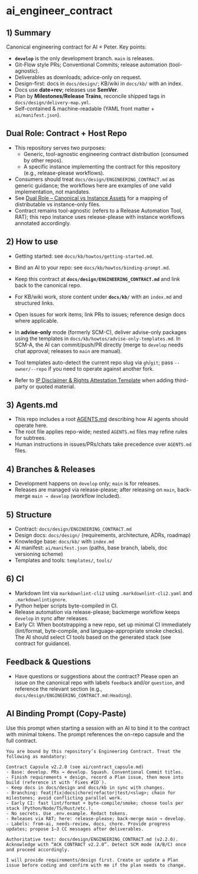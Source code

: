 # ai_engineer_contract

## 1) Summary

Canonical engineering contract for AI × Peter. Key points:

- **`develop`** is the only development branch. `main` is releases.
- Git-Flow style PRs; Conventional Commits; release automation (tool-agnostic).
- Deliverables as downloads; advice-only on request.
- Design-first: docs in `docs/design/`; KB/wiki in `docs/kb/` with an index.
- Docs use **date+rev**; releases use **SemVer**.
- Plan by **Milestones/Release Trains**, reconcile shipped tags in `docs/design/delivery-map.yml`.
- Self-contained & machine-readable (YAML front matter + `ai/manifest.json`).

## Dual Role: Contract + Host Repo

- This repository serves two purposes:
  - Generic, tool-agnostic engineering contract distribution (consumed by other repos).
  - A specific instance implementing the contract for this repository (e.g., release-please workflows).
- Consumers should treat `docs/design/ENGINEERING_CONTRACT.md` as generic guidance; the workflows here are examples of one valid implementation, not mandates.
- See [Dual Role – Canonical vs Instance Assets](docs/kb/dual-role.md) for a mapping of distributable vs instance-only files.
- Contract remains tool-agnostic (refers to a Release Automation Tool, RAT); this repo instance uses release-please with instance workflows annotated accordingly.

## 2) How to use

- Getting started: see `docs/kb/howtos/getting-started.md`.
- Bind an AI to your repo: see `docs/kb/howtos/binding-prompt.md`.

- Keep this contract at **`docs/design/ENGINEERING_CONTRACT.md`** and link back to the canonical repo.
- For KB/wiki work, store content under **`docs/kb/`** with an `index.md` and structured links.
- Open issues for work items; link PRs to issues; reference design docs where applicable.
- In **advise-only** mode (formerly SCM-C), deliver advise-only packages using the templates in `docs/kb/howtos/advise-only-templates.md`. In SCM-A, the AI can commit/push/PR directly (merge to `develop` needs chat approval; releases to `main` are manual).
- Tool templates auto-detect the current repo slug via `gh`/`git`; pass `--owner/--repo` if you need to operate against another fork.
- Refer to [IP Disclaimer & Rights Attestation Template](docs/kb/howtos/ip-disclaimer.md) when adding third-party or quoted material.

## 3) Agents.md

- This repo includes a root [AGENTS.md](AGENTS.md) describing how AI agents should operate here.
- The root file applies repo-wide; nested `AGENTS.md` files may refine rules for subtrees.
- Human instructions in issues/PRs/chats take precedence over `AGENTS.md` files.

## 4) Branches & Releases

- Development happens on `develop` only; `main` is for releases.
- Releases are managed via release-please; after releasing on `main`, back-merge `main → develop` (workflow included).

## 5) Structure

- Contract: `docs/design/ENGINEERING_CONTRACT.md`
- Design docs: `docs/design/` (requirements, architecture, ADRs, roadmap)
- Knowledge base: `docs/kb/` with `index.md`
- AI manifest: `ai/manifest.json` (paths, base branch, labels, doc versioning scheme)
- Templates and tools: `templates/`, `tools/`

## 6) CI

- Markdown lint via `markdownlint-cli2` using `.markdownlint-cli2.yaml` and `.markdownlintignore`.
- Python helper scripts byte-compiled in CI.
- Release automation via release-please; backmerge workflow keeps `develop` in sync after releases.
- Early CI: When bootstrapping a new repo, set up minimal CI immediately (lint/format, byte-compile, and language-appropriate smoke checks). The AI should select CI tools based on the generated stack (see contract for guidance).

## Feedback & Questions

- Have questions or suggestions about the contract? Please open an issue on the canonical repo with labels `feedback` and/or `question`, and reference the relevant section (e.g., `docs/design/ENGINEERING_CONTRACT.md:Heading`).

## AI Binding Prompt (Copy-Paste)

Use this prompt when starting a session with an AI to bind it to the contract with minimal tokens. The prompt references the on-repo capsule and the full contract.

```text
You are bound by this repository’s Engineering Contract. Treat the following as mandatory:

Contract Capsule v2.2.0 (see ai/contract_capsule.md)
- Base: develop. PRs → develop. Squash. Conventional Commit titles.
- Finish requirements + design, record a Plan issue, then move into build (reference it with `Fixes #ID`).
- Keep docs in docs/design and docs/kb in sync with changes.
- Branching: feat|fix|docs|chore|refactor|test/<slug>; chain for milestones; avoid conflicting parallel work.
- Early CI: fast lint/format + byte-compile/smoke; choose tools per stack (Python/Node/TS/Rust/etc.).
- No secrets. Use .env.example. Redact tokens.
- Releases via RAT; here: release-please; back-merge main → develop.
- Labels: from-ai, needs-review, docs, chore. Provide progress updates; propose 1–3 CC messages after deliverables.

Authoritative text: docs/design/ENGINEERING_CONTRACT.md (v2.2.0). Acknowledge with “ACK CONTRACT v2.2.0”. Detect SCM mode (A/B/C) once and proceed accordingly.

I will provide requirements/design first. Create or update a Plan issue before coding and confirm with me if the plan needs to change.
```
